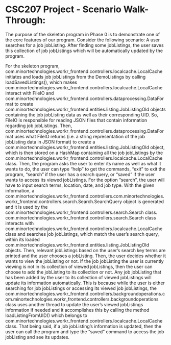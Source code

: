# CSC207 Project - Scenario Walk-Through:

The purpose of the skeleton program in Phase 0 is to demonstrate one of the core features of our program. Consider the following scenario: A user searches for a job jobListing. After finding some jobListings, the user saves this collection of job jobListings which will be automatically updated by the program.

For the skeleton program, com.minortechnologies.workr_frontend.controllers.localcache.LocalCache initiates and loads job jobListings from the DemoListings by calling loadSavedListings(), which makes com.minortechnologies.workr_frontend.controllers.localcache.LocalCache interact with FileIO and com.minortechnologies.workr_frontend.controllers.dataprocessing.DataFormat to create com.minortechnologies.workr_frontend.entities.listing.JobListingOld objects containing the job jobListing data as well as their corresponding UID. So, FileIO is responsible for reading JSON files that contain information regarding job jobListings. Then, com.minortechnologies.workr_frontend.controllers.dataprocessing.DataFormat uses what FileIO returns (i.e. a string representation of the job jobListing data in JSON format) to create a com.minortechnologies.workr_frontend.entities.listing.JobListingOld object, which is then stored on a HashMap containing all the job jobListings by the com.minortechnologies.workr_frontend.controllers.localcache.LocalCache class. Then, the program asks the user to enter its name as well as what it wants to do, the user can type “help” to get the commands, “exit” to exit the program, “search” if the user has a search query, or “saved” if the user wants to access its viewed jobListings.  For the option “search”, the user will have to input search terms, location, date, and job type. With the given information, a com.minortechnologies.workr_frontend.controllers.com.minortechnologies.workr_frontend.controllers.search.Search.SearchQuery object is generated and it is used by the com.minortechnologies.workr_frontend.controllers.search.Search class. com.minortechnologies.workr_frontend.controllers.search.Search class interacts with com.minortechnologies.workr_frontend.controllers.localcache.LocalCache class and searches job jobListings, which match the user’s search query, within its loaded com.minortechnologies.workr_frontend.entities.listing.JobListingOld objects. Then, relevant jobListings based on the user’s search key terms are printed and the user chooses a jobListing. Then, the user decides whether it wants to view the jobListing or not. If the job jobListing the user is currently viewing is not in its collection of viewed jobListings, then the user can choose to add the jobListing to its collection or not.  Any job jobListing that has been added by the user to its collection of viewed jobListings will update its information automatically. This is because while the user is either searching for job jobListings or accessing its viewed job jobListings, the com.minortechnologies.workr_frontend.controllers.backgroundoperations.com.minortechnologies.workr_frontend.controllers.backgroundoperations class uses another thread to update the user’s viewed jobListings information if needed and it accomplishes this by calling the method loadListingFromUID() which belongs to com.minortechnologies.workr_frontend.controllers.localcache.LocalCache class. That being said, if a job jobListing’s information is updated, then the user can call the program and type the “saved” command to access the job jobListing and see its updates. 
